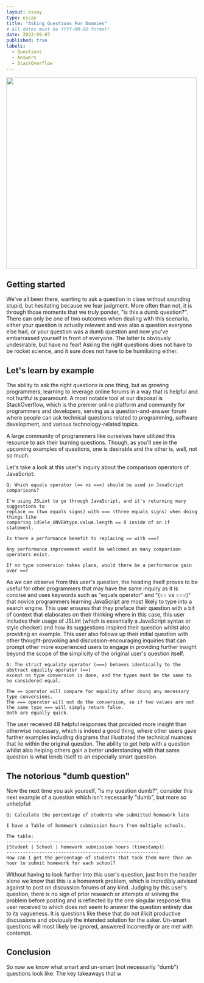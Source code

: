 ```yaml
---
layout: essay
type: essay
title: "Asking Questions For Dummies"
# All dates must be YYYY-MM-DD format!
date: 2023-09-07
published: true
labels:
  - Questions
  - Answers
  - StackOverflow
---
```


<img width="500px" class="rounded float-start pe-4" src="https://3.bp.blogspot.com/-UN8Awz7zrNk/XIjLnX7El-I/AAAAAAAABvc/nfLh4oi7hoMklfu2CUZhXGWgQ8JMsXNWQCLcBGAs/s1600/mtbunnies250c.png">

## Getting started

We've all been there, wanting to ask a question in class without sounding stupid, but hesitating because we fear judgment. More often than not, it is through those moments that we truly ponder, "is this a dumb question?". There can only be one of two outcomes when dealing with this scenario, either your question is actually relevant and was also a question everyone else had, or your question was a dumb question and now you've embarrassed yourself in front of everyone. The latter is obviously undesirable, but have no fear! Asking the right questions does not have to be rocket science, and it sure does not have to be humiliating either.

## Let's learn by example

The ability to ask the right questions is one thing, but as growing programmers, learning to leverage online forums in a way that is helpful and not hurtful is paramount. A most notable tool at our disposal is StackOverflow, which is the premier online platform and community for programmers and developers, serving as a question-and-answer forum where people can ask technical questions related to programming, software development, and various technology-related topics.

A large community of programmers like ourselves have utilized this resource to ask their burning questions. Though, as you'll see in the upcoming examples of questions, one is desirable and the other is, well, not so much.

Let's take a look at this user's inquiry about the comparison operators of JavaScript:

```
Q: Which equals operator (== vs ===) should be used in JavaScript comparisons?

I'm using JSLint to go through JavaScript, and it's returning many suggestions to
replace == (two equals signs) with === (three equals signs) when doing things like
comparing idSele_UNVEHtype.value.length == 0 inside of an if statement.

Is there a performance benefit to replacing == with ===?

Any performance improvement would be welcomed as many comparison operators exist.

If no type conversion takes place, would there be a performance gain over ==?
```

As we can observe from this user's question, the heading itself proves to be useful for other programmers that may have the same inquiry as it is concise and uses keywords such as "equals operator" and "(== vs ===)" that novice programmers learning JavaScript are most likely to type into a search engine. This user ensures that they preface their question with a bit of context that elaborates on their thinking where in this case, this user includes their usage of JSLint (which is essentially a JavaScript syntax or style checker) and how its suggestions inspired their question whilst also providing an example. This user also follows up their initial question with other thought-provoking and discussion-encouraging inquiries that can prompt other more experienced users to engage in providing further insight beyond the scope of the simplicity of the original user's question itself. 

```
A: The strict equality operator (===) behaves identically to the abstract equality operator (==)
except no type conversion is done, and the types must be the same to be considered equal.

The == operator will compare for equality after doing any necessary type conversions.
The === operator will not do the conversion, so if two values are not the same type === will simply return false.
Both are equally quick.
```
 
The user received 48 helpful responses that provided more insight than otherwise necessary, which is indeed a good thing, where other users gave further examples including diagrams that illustrated the technical nuances that lie within the original question. The ability to get help with a question whilst also helping others gain a better understanding with that same question is what lends itself to an especially smart question.

## The notorious "dumb question"

Now the next time you ask yourself, "is my question dumb?", consider this next example of a question which isn't necessarily "dumb", but more so unhelpful:

```
Q: Calculate the percentage of students who submitted homework late

I have a Table of homework submission hours from multiple schools.

The table:
--------------------------------------------------------
|Student | School | homework submission hours (timestamp)|
--------------------------------------------------------
How can I get the percentage of students that took them more than an hour to submit homework for each school?
```

Without having to look further into this user's question, just from the header alone we know that this is a homework problem, which is incredibly advised against to post on discussion forums of any kind. Judging by this user's question, there is no sign of prior research or attempts at solving the problem before posting and is reflected by the one singular response this user received to which does not seem to answer the question entirely due to its vagueness. It is questions like these that do not illicit productive discussions and obviously the intended solution for the asker. Un-smart questions will most likely be ignored, answered incorrectly or are met with contempt.

## Conclusion

So now we know what smart and un-smart (not necessarily "dumb") questions look like. The key takeaways that w
